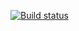 [![Build status](https://ci.appveyor.com/api/projects/status/jk7b3wx1fqqwwf5l?svg=true)](https://ci.appveyor.com/project/tatsuya/aes-sample)
